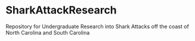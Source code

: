 # SharkAttackResearch
Repository for Undergraduate Research into Shark Attacks off the coast of North Carolina and South Carolina

